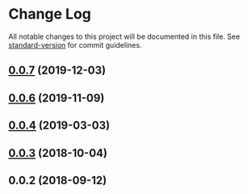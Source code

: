 # Change Log

All notable changes to this project will be documented in this file. See [standard-version](https://github.com/conventional-changelog/standard-version) for commit guidelines.

<a name="0.0.7"></a>
## [0.0.7](https://github.com/TheSufferfest/node-fit/compare/v0.0.4...v0.0.7) (2019-12-03)



<a name="0.0.6"></a>
## [0.0.6](https://github.com/TheSufferfest/node-fit/compare/v0.0.4...v0.0.6) (2019-11-09)



<a name="0.0.4"></a>
## [0.0.4](https://github.com/TheSufferfest/node-fit/compare/v0.0.3...v0.0.4) (2019-03-03)



<a name="0.0.3"></a>
## [0.0.3](https://github.com/TheSufferfest/node-fit/compare/v0.0.2...v0.0.3) (2018-10-04)



<a name="0.0.2"></a>
## 0.0.2 (2018-09-12)
